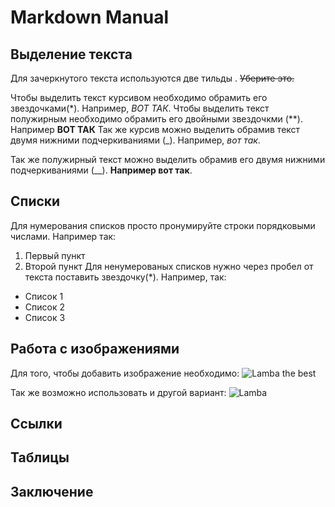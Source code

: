# Markdown Manual

## Выделение текста 

Для зачеркнутого текста используются две тильды . ~~Уберите это.~~

Чтобы выделить текст курсивом необходимо обрамить его звездочками(*). Например, *ВОТ ТАК*.
Чтобы выделить текст полужирным необходимо обрамить его двойными звездочкми (**). Например **ВОТ ТАК**
Так же курсив можно выделить обрамив текст двумя нижними подчеркиваниями (_). Например, _вот так_.

Так же полужирный текст можно выделить обрамив его двумя нижними подчеркиваниями (__). __Например вот так__.


## Списки

Для нумерования списков просто пронумируйте строки порядковыми числами. Например так:
1. Первый пункт
2. Второй пункт
Для ненумерованых списков нужно через пробел от текста поставить звездочку(*). Например, так:

* Список 1
* Список 2
* Список 3

## Работа с изображениями

Для того, чтобы добавить изображение необходимо:
![Lamba the best](car.jpg)

Так же возможно использовать и другой вариант:
![Lamba](https://get.wallhere.com/photo/1920x1200-px-Lamborghini-McLaren-rain-supercars-1051492.jpg) 



## Ссылки

## Таблицы

## Заключение